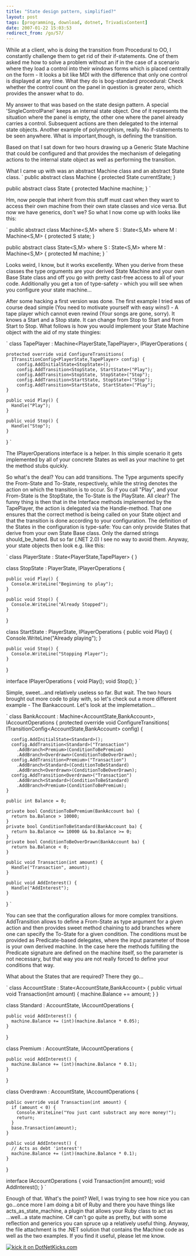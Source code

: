 ```yaml
---
title: "State design pattern, simplified?"
layout: post
tags: [programming, download, dotnet, TrivadisContent]
date: 2007-01-22 15:03:53
redirect_from: /go/57/
---
```


While at a client, who is doing the transition from Procedural to OO, I constantly challenge them to get rid of their if-statements. One of them asked me how to solve a problem without an if in the case of a scenario where they load a control into their windows forms which is placed centrally on the form - It looks a bit like MDI with the difference that only one control is displayed at any time. What they do is bog-standard procedural: Check whether the control count on the panel in question is greater zero, which provides the answer what to do.

My answer to that was based on the state design pattern. A special 'SingleControlPanel' keeps an internal state object. One of it represents the situation where the panel is empty, the other one where the panel already carries a control. Subsequent actions are then delegated to the internal state objects. Another example of polymorphism, really. No if-statements to be seen anywhere. What is important,though, is defining the transition.

Based on that I sat down for two hours drawing up a Generic State Machine that could be configured and that provides the mechanism of delegating actions to the internal state object as well as performing the transition.

What I came up with was an abstract Machine class and an abstract State class.
`
public abstract class Machine {
  protected State currentState;
}

public abstract class State {
  protected Machine machine;
}
`

Hm, now people that inherit from this stuff must cast when they want to access their own machine from their own state classes and vice versa. But now we have generics, don't we? So what I now come up with looks like this:

`
public abstract class Machine<S,M> where S : State<S,M> where M : Machine<S,M>  {
    protected S state;
}

public abstract class State<S,M> where S : State<S,M> where M : Machine<S,M> {
    protected M machine;
}
`

Looks weird, I know, but it works excellently. When you derive from these classes the type orguments are your derived State Machine and your own Base State class and off you go with pretty cast-free access to all of your code. Additionally you get a ton of type-safety - which you will see when you configure your state machine...

After some hacking a first version was done. The first example I tried was of course dead simple (You need to motivate yourself with easy wins!) - A tape player which cannot even rewind (Your songs are gone, sorry). It knows a Start and a Stop state. It can change from Stop to Start and from Start to Stop. What follows is how you would implement your State Machine object with the aid of my state thingies:

`
  class TapePlayer : Machine<PlayerState,TapePlayer>, IPlayerOperations {

    protected override void ConfigureTransitions(
      ITransitionConfig<PlayerState,TapePlayer> config) {
        config.AddInitialState<StopState>();
        config.AddTransition<StopState, StartState>("Play");
        config.AddTransition<StopState, StopState>("Stop");
        config.AddTransition<StartState, StopState>("Stop");
        config.AddTransition<StartState, StartState>("Play");
    }

    public void Play() {
      Handle("Play");
    }

    public void Stop() {
      Handle("Stop");
    }
  }
`

The IPlayerOperations interface is a helper. In this simple scenario it gets implemented by all of your concrete States as well as your machine to get the method stubs quickly.

So what's the deal? You can add transitions. The Type arguments specify the From-State and To-State, respectively, while the string denotes the action on which the transition is to occur. So if you call "Play", and your From-State is the StopState, the To-State is the PlayState. All clear?
The funny thing is then that in the Interface methods implemented by the TapePlayer, the action is delegated via the Handle-method. That one ensures that the correct method is being called on your State object and that the transition is done according to your configuration. The definition of the States in the configuration is type-safe: You can only provide States that derive from your own State Base class. Only the darned strings should_be_hated. But so far (.NET 2.0) I see no way to avoid them.
Anyway, your state objects then look e.g. like this:

`
  class PlayerState : State<PlayerState,TapePlayer> {
  }

  class StopState : PlayerState, IPlayerOperations {

    public void Play() {
      Console.WriteLine("Beginning to play");
    }

    public void Stop() {
      Console.WriteLine("Already Stopped");
    }
  }

  class StartState : PlayerState, IPlayerOperations {
    public void Play() {
      Console.WriteLine("Already playing");
    }

    public void Stop() {
      Console.WriteLine("Stopping Player");
    }
  }

  interface IPlayerOperations {
    void Play();
    void Stop();
  }
`

Simple, sweet...and relatively useless so far. But wait. The two hours brought out more code to play with, so let's check out a more different example - The Bankaccount.
Let's look at the implemetation...

`
  class BankAccount : Machine<AccountState,BankAccount>, IAccountOperations {
    protected override void ConfigureTransitions(
      ITransitionConfig<AccountState,BankAccount> config) {

      config.AddInitialState<Standard>();
      config.AddTransition<Standard>("Transaction")
        .AddBranch<Premium>(ConditionToBePremium)
        .AddBranch<Overdrawn>(ConditionToBeOverDrawn);
      config.AddTransition<Premium>("Transaction")
        .AddBranch<Standard>(ConditionToBeStandard)
        .AddBranch<Overdrawn>(ConditionToBeOverDrawn);
      config.AddTransition<Overdrawn>("Transaction")
        .AddBranch<Standard>(ConditionToBeStandard)
        .AddBranch<Premium>(ConditionToBePremium);
    }

    public int Balance = 0;

    private bool ConditionToBePremium(BankAccount ba) {
      return ba.Balance > 10000;
    }
    private bool ConditionToBeStandard(BankAccount ba) {
      return ba.Balance <= 10000 && ba.Balance >= 0;
    }
    private bool ConditionToBeOverDrawn(BankAccount ba) {
      return ba.Balance < 0;
    }

    public void Transaction(int amount) {
      Handle("Transaction", amount);
    }

    public void AddInterest() {
      Handle("AddInterest");
    }
  }
`

You can see that the configuration allows for more complex transitions. AddTransition allows to define a From-State as type argument for a given action and then provides sweet method chaining to add branches where one can specify the To-State for a given condition. The conditions must be provided as Predicate-based delegates, where the input parameter of those is your own derived machine. In the case here the methods fulfilling the Predicate signature are defined on the machine itself, so the parameter is not necessary, but that way you are not really forced to define your conditions that way.

What about the States that are required? There they go...

`
  class AccountState : State<AccountState,BankAccount> {
    public virtual void Transaction(int amount) {
      machine.Balance += amount;
    }
  }

  class Standard : AccountState, IAccountOperations {

    public void AddInterest() {
      machine.Balance += (int)(machine.Balance * 0.05);
    }
  }

  class Premium : AccountState, IAccountOperations {

    public void AddInterest() {
      machine.Balance += (int)(machine.Balance * 0.1);
    }
  }

  class Overdrawn : AccountState, IAccountOperations {

    public override void Transaction(int amount) {
      if (amount < 0) {
        Console.WriteLine("You just cant substract any more money!");
        return;
      }
      base.Transaction(amount);
    }

    public void AddInterest() {
      // Acts as debt 'interest'!
      machine.Balance += (int)(machine.Balance * 0.1);
    }
  }

  interface IAccountOperations {
    void Transaction(int amount);
    void AddInterest();
  }
`

Enough of that. What's the point? Well, I was trying to see how nice you can go...once more I am doing a bit of Ruby and there you have things like acts_as_state_machine, a plugin that allows your Ruby class to act as ...well...a state machine. C# can't go quite as pretty, but with some reflection and generics you can spruce up a relatively useful thing.
Anyway, the file attachment is the .NET solution that contains the Machine code as well as the two examples. If you find it useful, please let me know.

[![kick it on DotNetKicks.com](http://www.dotnetkicks.com/Services/Images/KickItImageGenerator.ashx?url=http://realfiction.net/go/78)](http://www.dotnetkicks.com/kick/?url=http://realfiction.net/go/78)
